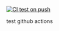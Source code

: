 [![CI test on push](https://github.com/lslzl3000/testci/actions/workflows/ci.yml/badge.svg?branch=main)](https://github.com/lslzl3000/testci/actions/workflows/ci.yml)

test github actions
